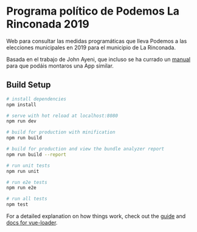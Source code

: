 # Programa político de Podemos La Rinconada 2019

Web para consultar las medidas programáticas que lleva Podemos a las elecciones municipales en 2019 para el municipio de La Rinconada.

Basada en el trabajo de John Ayeni, que incluso se ha currado un [manual](https://medium.com/covenant-university-developers-community/building-a-simple-data-filtering-app-with-vue-js-521420c73899) para que podáis montaros una App similar. 

## Build Setup

``` bash
# install dependencies
npm install

# serve with hot reload at localhost:8080
npm run dev

# build for production with minification
npm run build

# build for production and view the bundle analyzer report
npm run build --report

# run unit tests
npm run unit

# run e2e tests
npm run e2e

# run all tests
npm test
```

For a detailed explanation on how things work, check out the [guide](http://vuejs-templates.github.io/webpack/) and [docs for vue-loader](http://vuejs.github.io/vue-loader).

